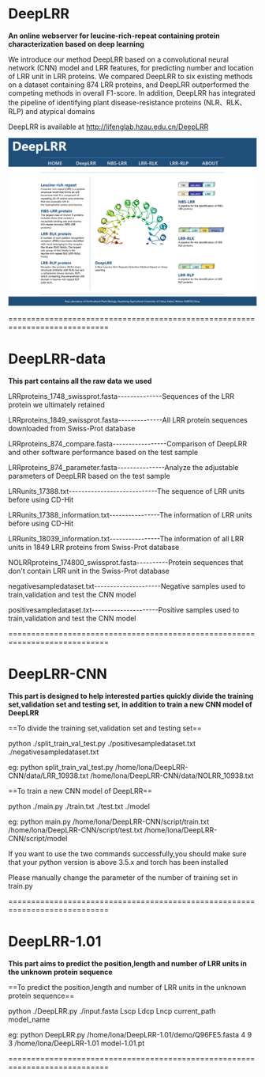 # DeepLRR
**An online webserver for leucine-rich-repeat containing protein characterization based on deep learning**

We introduce our method DeepLRR based on a convolutional neural network (CNN) model and LRR features, for predicting number and location of LRR unit in LRR proteins. We compared DeepLRR to six existing methods on a dataset containing 874 LRR proteins, and DeepLRR outperformed the competing methods in overall F1-score. In addition, DeepLRR has integrated the pipeline of identifying plant disease-resistance proteins (NLR、RLK、RLP) and atypical domains

DeepLRR is available at http://lifenglab.hzau.edu.cn/DeepLRR   

![image](https://github.com/zhenyaliu77/DeepLRR/blob/master/deeplrr.png)

============================================================================
# DeepLRR-data
**This part contains all the raw data we used**   

LRRproteins_1748_swissprot.fasta--------------Sequences of the LRR protein we ultimately retained

LRRproteins_1849_swissprot.fasta--------------All LRR protein sequences downloaded from Swiss-Prot database

LRRproteins_874_compare.fasta-----------------Comparison of DeepLRR and other software performance based on the test sample

LRRproteins_874_parameter.fasta---------------Analyze the adjustable parameters of DeepLRR based on the test sample

LRRunits_17388.txt----------------------------The sequence of LRR units before using CD-Hit

LRRunits_17388_information.txt----------------The information of LRR units before using CD-Hit

LRRunits_18039_information.txt----------------The information of all LRR units in 1849 LRR proteins from Swiss-Prot database

NOLRRproteins_174800_swissprot.fasta----------Protein sequences that don't contain LRR unit in the Swiss-Prot database

negativesampledataset.txt---------------------Negative samples used to train,validation and test the CNN model

positivesampledataset.txt---------------------Positive samples used to train,validation and test the CNN model

============================================================================
# DeepLRR-CNN
**This part is designed to help interested parties quickly divide the training set,validation set and testing set, in addition to train a new CNN model of DeepLRR**

==To divide the training set,validation set and testing set==   

python ./split_train_val_test.py  ./positivesampledataset.txt  ./negativesampledataset.txt   

eg:  python split_train_val_test.py /home/lona/DeepLRR-CNN/data/LRR_10938.txt /home/lona/DeepLRR-CNN/data/NOLRR_10938.txt

==To train a new CNN model of DeepLRR==   

python ./main.py ./train.txt ./test.txt ./model   

eg:  python main.py /home/lona/DeepLRR-CNN/script/train.txt /home/lona/DeepLRR-CNN/script/test.txt /home/lona/DeepLRR-CNN/script/model

If you want to use the two commands successfully,you should make sure that your python version is above 3.5.x and torch has been installed   

Please manually change the parameter of the number of training set in train.py

============================================================================
# DeepLRR-1.01
**This part aims to predict the position,length and number of LRR units in the unknown protein sequence**

==To predict the position,length and number of LRR units in the unknown protein sequence==   

python ./DeepLRR.py ./input.fasta Lscp Ldcp Lncp current_path model_name   

eg:   python DeepLRR.py /home/lona/DeepLRR-1.01/demo/Q96FE5.fasta 4 9 3 /home/lona/DeepLRR-1.01 model-1.01.pt

============================================================================


